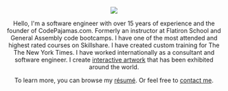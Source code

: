 <p align="center"><img src="https://hire.jonathangrover.com/images/jon-flying.png"></p>
<p align="center">Hello, I'm a software engineer with over 15 years of experience and the founder of CodePajamas.com. Formerly an instructor at Flatiron School and General Assembly code bootcamps. I have one of the most attended and highest rated courses on Skillshare. I have created custom training for The The New York Times. I have worked internationally as a consultant and software engineer. I create <a href='https://jonathangrover.com/' target='_blank'>interactive artwork</a> that has been exhibited around the world.</p>
<p align="center">To learn more, you can browse my <a href='https://hire.jonathangrover.com/#resume'>résumé</a>. Or feel free to <a href='https://hire.jonathangrover.com/#contact'>contact me</a>.</p>
